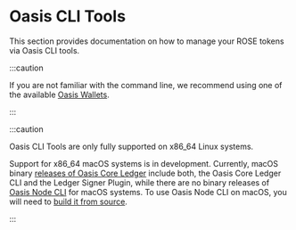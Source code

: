 # Oasis CLI Tools

This section provides documentation on how to manage your ROSE tokens via Oasis CLI tools.

:::caution

If you are not familiar with the command line, we recommend using one of the available [Oasis Wallets](../../oasis-wallets/README.mdx).

:::

:::caution

Oasis CLI Tools are only fully supported on x86_64 Linux systems.

Support for x86_64 macOS systems is in development. Currently, macOS binary [releases of Oasis Core Ledger](https://github.com/oasisprotocol/oasis-core-ledger/releases) include both, the Oasis Core Ledger CLI and the Ledger Signer Plugin, while  there are no binary releases of [Oasis Node CLI](../../../run-a-node/prerequisites/oasis-node.md) for macOS systems. To use Oasis Node CLI on macOS, you will need to [build it from source](../../../run-a-node/prerequisites/oasis-node.md#building-from-source).

:::

##
